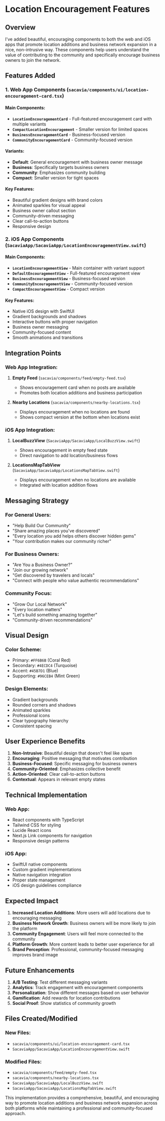 # Location Encouragement Features

## Overview
I've added beautiful, encouraging components to both the web and iOS apps that promote location additions and business network expansion in a nice, non-intrusive way. These components help users understand the value of contributing to the community and specifically encourage business owners to join the network.

## Features Added

### 1. Web App Components (`sacavia/components/ui/location-encouragement-card.tsx`)

#### Main Components:
- **`LocationEncouragementCard`** - Full-featured encouragement card with multiple variants
- **`CompactLocationEncouragement`** - Smaller version for limited spaces
- **`BusinessEncouragementCard`** - Business-focused version
- **`CommunityEncouragementCard`** - Community-focused version

#### Variants:
- **Default**: General encouragement with business owner message
- **Business**: Specifically targets business owners
- **Community**: Emphasizes community building
- **Compact**: Smaller version for tight spaces

#### Key Features:
- Beautiful gradient designs with brand colors
- Animated sparkles for visual appeal
- Business owner callout section
- Community-driven messaging
- Clear call-to-action buttons
- Responsive design

### 2. iOS App Components (`SacaviaApp/SacaviaApp/LocationEncouragementView.swift`)

#### Main Components:
- **`LocationEncouragementView`** - Main container with variant support
- **`DefaultEncouragementView`** - Full-featured encouragement view
- **`BusinessEncouragementView`** - Business-focused version
- **`CommunityEncouragementView`** - Community-focused version
- **`CompactEncouragementView`** - Compact version

#### Key Features:
- Native iOS design with SwiftUI
- Gradient backgrounds and shadows
- Interactive buttons with proper navigation
- Business owner messaging
- Community-focused content
- Smooth animations and transitions

## Integration Points

### Web App Integration:
1. **Empty Feed** (`sacavia/components/feed/empty-feed.tsx`)
   - Shows encouragement card when no posts are available
   - Promotes both location additions and business participation

2. **Nearby Locations** (`sacavia/components/nearby-locations.tsx`)
   - Displays encouragement when no locations are found
   - Shows compact version at the bottom when locations exist

### iOS App Integration:
1. **LocalBuzzView** (`SacaviaApp/SacaviaApp/LocalBuzzView.swift`)
   - Shows encouragement in empty feed state
   - Direct navigation to add location/business flows

2. **LocationsMapTabView** (`SacaviaApp/SacaviaApp/LocationsMapTabView.swift`)
   - Displays encouragement when no locations are available
   - Integrated with location addition flows

## Messaging Strategy

### For General Users:
- "Help Build Our Community"
- "Share amazing places you've discovered"
- "Every location you add helps others discover hidden gems"
- "Your contribution makes our community richer"

### For Business Owners:
- "Are You a Business Owner?"
- "Join our growing network"
- "Get discovered by travelers and locals"
- "Connect with people who value authentic recommendations"

### Community Focus:
- "Grow Our Local Network"
- "Every location matters"
- "Let's build something amazing together"
- "Community-driven recommendations"

## Visual Design

### Color Scheme:
- Primary: `#FF6B6B` (Coral Red)
- Secondary: `#4ECDC4` (Turquoise)
- Accent: `#45B7D1` (Blue)
- Supporting: `#96CEB4` (Mint Green)

### Design Elements:
- Gradient backgrounds
- Rounded corners and shadows
- Animated sparkles
- Professional icons
- Clear typography hierarchy
- Consistent spacing

## User Experience Benefits

1. **Non-Intrusive**: Beautiful design that doesn't feel like spam
2. **Encouraging**: Positive messaging that motivates contribution
3. **Business-Focused**: Specific messaging for business owners
4. **Community-Oriented**: Emphasizes collective benefit
5. **Action-Oriented**: Clear call-to-action buttons
6. **Contextual**: Appears in relevant empty states

## Technical Implementation

### Web App:
- React components with TypeScript
- Tailwind CSS for styling
- Lucide React icons
- Next.js Link components for navigation
- Responsive design patterns

### iOS App:
- SwiftUI native components
- Custom gradient implementations
- Native navigation integration
- Proper state management
- iOS design guidelines compliance

## Expected Impact

1. **Increased Location Additions**: More users will add locations due to encouraging messaging
2. **Business Network Growth**: Business owners will be more likely to join the platform
3. **Community Engagement**: Users will feel more connected to the community
4. **Platform Growth**: More content leads to better user experience for all
5. **Brand Perception**: Professional, community-focused messaging improves brand image

## Future Enhancements

1. **A/B Testing**: Test different messaging variants
2. **Analytics**: Track engagement with encouragement components
3. **Personalization**: Show different messages based on user behavior
4. **Gamification**: Add rewards for location contributions
5. **Social Proof**: Show statistics of community growth

## Files Created/Modified

### New Files:
- `sacavia/components/ui/location-encouragement-card.tsx`
- `SacaviaApp/SacaviaApp/LocationEncouragementView.swift`

### Modified Files:
- `sacavia/components/feed/empty-feed.tsx`
- `sacavia/components/nearby-locations.tsx`
- `SacaviaApp/SacaviaApp/LocalBuzzView.swift`
- `SacaviaApp/SacaviaApp/LocationsMapTabView.swift`

This implementation provides a comprehensive, beautiful, and encouraging way to promote location additions and business network expansion across both platforms while maintaining a professional and community-focused approach.








